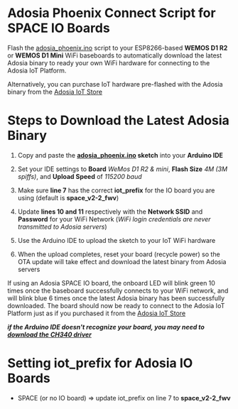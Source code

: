 # Adosia Phoenix Connect Script for SPACE IO Boards

Flash the [adosia_phoenix.ino](https://github.com/adosia/adosia-iot/blob/master/adosia_phoenix/adosia_phoenix.ino) script to your ESP8266-based **WEMOS D1 R2** or **WEMOS D1 Mini** WiFi baseboards to automatically download the latest Adosia binary to ready your own WiFi hardware for connecting to the Adosia IoT Platform.

Alternatively, you can purchase IoT hardware pre-flashed with the Adosia binary from the [Adosia IoT Store](https://adosia.io)


# Steps to Download the Latest Adosia Binary

1. Copy and paste the **[adosia_phoenix.ino](https://github.com/adosia/adosia-iot/blob/master/adosia_phoenix/adosia_phoenix.ino) sketch** into your **Arduino IDE**

2. Set your IDE settings to **Board** *WeMos D1 R2 & mini*, **Flash Size** *4M (3M spiffs)*, and **Upload Speed** of *115200 baud*

3. Make sure **line 7** has the correct **iot_prefix** for the IO board you are using (default is **space_v2-2_fwv**)

4. Update **lines 10 and 11** respectively with the **Network SSID** and **Password** for your WiFi Network (*WiFi login credentials are never transmitted to Adosia servers*)

5. Use the Arduino IDE to upload the sketch to your IoT WiFi hardware

6. When the upload completes, reset your board (recycle power) so the OTA update will take effect and download the latest binary from Adosia servers


If using an Adosia SPACE IO board, the onboard LED will blink green 10 times once the baseboard successfully connects to your WiFi network, and will blink blue 6 times once the latest Adosia binary has been successfully downloaded.  The board should now be ready to connect to the Adosia IoT Platform just as if you purchased it from the [Adosia IoT Store](https://adosia.io)

***if the Arduino IDE doesn't recognize your board, you may need to [download the CH340 driver](https://wiki.wemos.cc/downloads)***



# Setting iot_prefix for Adosia IO Boards

 - SPACE (or no IO board) => update iot_prefix on line 7 to **space_v2-2_fwv**